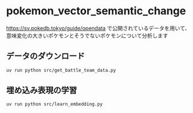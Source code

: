 # pokemon_vector_semantic_change
https://sv.pokedb.tokyo/guide/opendata で公開されているデータを用いて、意味変化の大きいポケモンとそうでないポケモンについて分析します

## データのダウンロード

```bash
uv run python src/get_battle_team_data.py
```

## 埋め込み表現の学習

```bash
uv run python src/learn_embedding.py
```